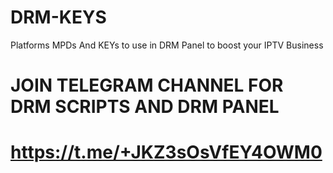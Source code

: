 # DRM-KEYS
Platforms MPDs And KEYs to use in DRM Panel to boost your IPTV Business
 # JOIN TELEGRAM CHANNEL FOR DRM SCRIPTS AND DRM PANEL
#  https://t.me/+JKZ3sOsVfEY4OWM0
